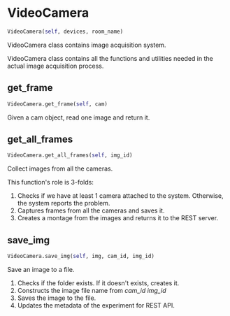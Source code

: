 # VideoCamera
```python
VideoCamera(self, devices, room_name)
```

VideoCamera class contains image acquisition system.

VideoCamera class contains all the functions and utilities needed in the
actual image acquisition process.

## get_frame
```python
VideoCamera.get_frame(self, cam)
```
Given a cam object, read one image and return it.
## get_all_frames
```python
VideoCamera.get_all_frames(self, img_id)
```

Collect images from all the cameras.

This function's role is 3-folds:
1. Checks if we have at least 1 camera attached to the system.
Otherwise, the system reports the problem.
2. Captures frames from all the cameras and saves it.
3. Creates a montage from the images and returns it to the REST server.

## save_img
```python
VideoCamera.save_img(self, img, cam_id, img_id)
```

Save an image to a file.

1. Checks if the folder exists. If it doesn't exists, creates it.
1. Constructs the image file name from _cam_id_ _img_id_
1. Saves the image to the file.
1. Updates the metadata of the experiment for REST API.


